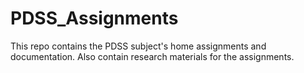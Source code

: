 # PDSS_Assignments
This repo contains the PDSS subject's home assignments and documentation. Also contain research materials for the assignments.
